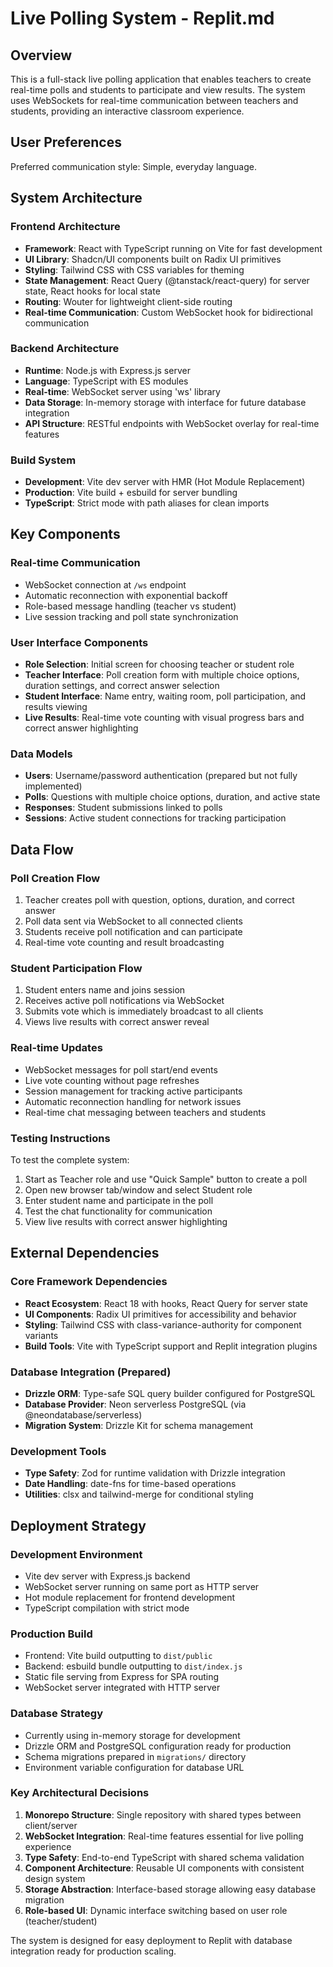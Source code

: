# Live Polling System - Replit.md

## Overview

This is a full-stack live polling application that enables teachers to create real-time polls and students to participate and view results. The system uses WebSockets for real-time communication between teachers and students, providing an interactive classroom experience.

## User Preferences

Preferred communication style: Simple, everyday language.

## System Architecture

### Frontend Architecture
- **Framework**: React with TypeScript running on Vite for fast development
- **UI Library**: Shadcn/UI components built on Radix UI primitives
- **Styling**: Tailwind CSS with CSS variables for theming
- **State Management**: React Query (@tanstack/react-query) for server state, React hooks for local state
- **Routing**: Wouter for lightweight client-side routing
- **Real-time Communication**: Custom WebSocket hook for bidirectional communication

### Backend Architecture
- **Runtime**: Node.js with Express.js server
- **Language**: TypeScript with ES modules
- **Real-time**: WebSocket server using 'ws' library
- **Data Storage**: In-memory storage with interface for future database integration
- **API Structure**: RESTful endpoints with WebSocket overlay for real-time features

### Build System
- **Development**: Vite dev server with HMR (Hot Module Replacement)
- **Production**: Vite build + esbuild for server bundling
- **TypeScript**: Strict mode with path aliases for clean imports

## Key Components

### Real-time Communication
- WebSocket connection at `/ws` endpoint
- Automatic reconnection with exponential backoff
- Role-based message handling (teacher vs student)
- Live session tracking and poll state synchronization

### User Interface Components
- **Role Selection**: Initial screen for choosing teacher or student role
- **Teacher Interface**: Poll creation form with multiple choice options, duration settings, and correct answer selection
- **Student Interface**: Name entry, waiting room, poll participation, and results viewing
- **Live Results**: Real-time vote counting with visual progress bars and correct answer highlighting

### Data Models
- **Users**: Username/password authentication (prepared but not fully implemented)
- **Polls**: Questions with multiple choice options, duration, and active state
- **Responses**: Student submissions linked to polls
- **Sessions**: Active student connections for tracking participation

## Data Flow

### Poll Creation Flow
1. Teacher creates poll with question, options, duration, and correct answer
2. Poll data sent via WebSocket to all connected clients
3. Students receive poll notification and can participate
4. Real-time vote counting and result broadcasting

### Student Participation Flow
1. Student enters name and joins session
2. Receives active poll notifications via WebSocket
3. Submits vote which is immediately broadcast to all clients
4. Views live results with correct answer reveal

### Real-time Updates
- WebSocket messages for poll start/end events
- Live vote counting without page refreshes
- Session management for tracking active participants
- Automatic reconnection handling for network issues
- Real-time chat messaging between teachers and students

### Testing Instructions
To test the complete system:
1. Start as Teacher role and use "Quick Sample" button to create a poll
2. Open new browser tab/window and select Student role
3. Enter student name and participate in the poll
4. Test the chat functionality for communication
5. View live results with correct answer highlighting

## External Dependencies

### Core Framework Dependencies
- **React Ecosystem**: React 18 with hooks, React Query for server state
- **UI Components**: Radix UI primitives for accessibility and behavior
- **Styling**: Tailwind CSS with class-variance-authority for component variants
- **Build Tools**: Vite with TypeScript support and Replit integration plugins

### Database Integration (Prepared)
- **Drizzle ORM**: Type-safe SQL query builder configured for PostgreSQL
- **Database Provider**: Neon serverless PostgreSQL (via @neondatabase/serverless)
- **Migration System**: Drizzle Kit for schema management

### Development Tools
- **Type Safety**: Zod for runtime validation with Drizzle integration
- **Date Handling**: date-fns for time-based operations
- **Utilities**: clsx and tailwind-merge for conditional styling

## Deployment Strategy

### Development Environment
- Vite dev server with Express.js backend
- WebSocket server running on same port as HTTP server
- Hot module replacement for frontend development
- TypeScript compilation with strict mode

### Production Build
- Frontend: Vite build outputting to `dist/public`
- Backend: esbuild bundle outputting to `dist/index.js`
- Static file serving from Express for SPA routing
- WebSocket server integrated with HTTP server

### Database Strategy
- Currently using in-memory storage for development
- Drizzle ORM and PostgreSQL configuration ready for production
- Schema migrations prepared in `migrations/` directory
- Environment variable configuration for database URL

### Key Architectural Decisions

1. **Monorepo Structure**: Single repository with shared types between client/server
2. **WebSocket Integration**: Real-time features essential for live polling experience
3. **Type Safety**: End-to-end TypeScript with shared schema validation
4. **Component Architecture**: Reusable UI components with consistent design system
5. **Storage Abstraction**: Interface-based storage allowing easy database migration
6. **Role-based UI**: Dynamic interface switching based on user role (teacher/student)

The system is designed for easy deployment to Replit with database integration ready for production scaling.
